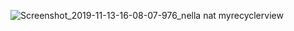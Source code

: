 ![Screenshot_2019-11-13-16-08-07-976_nella nat myrecyclerview](https://user-images.githubusercontent.com/54885157/68764798-f2901a00-064d-11ea-96c8-b2a09a575bc6.png)
